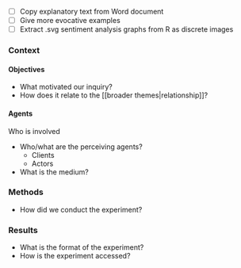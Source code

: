 

- [ ] Copy explanatory text from Word document
- [ ] Give more evocative examples
- [ ] Extract .svg sentiment analysis graphs from R as discrete images

### Context

#### Objectives

- What motivated our inquiry?
- How does it relate to the [[broader themes|relationship]]?

#### Agents

Who is involved

- Who/what are the perceiving agents?
  - Clients
  - Actors
- What is the medium?

### Methods

- How did we conduct the experiment?

### Results

- What is the format of the experiment?
- How is the experiment accessed?
